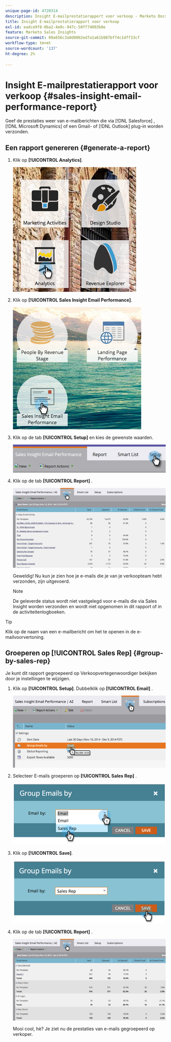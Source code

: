 ```yaml
---
unique-page-id: 4720314
description: Insight E-mailprestatierapport voor verkoop - Marketo Docs - Productdocumentatie
title: Insight E-mailprestatierapport voor verkoop
exl-id: eadce9f8-0ba2-4e0c-947c-50ff74003b8e
feature: Marketo Sales Insights
source-git-commit: 09a656c3a0d0002edfa1a61b987bff4c1dff33cf
workflow-type: tm+mt
source-wordcount: '137'
ht-degree: 2%

---
```


# Insight E-mailprestatierapport voor verkoop {#sales-insight-email-performance-report}

Geef de prestaties weer van e-mailberichten die via [!DNL Salesforce] , [!DNL Microsoft Dynamics] of een Gmail- of [!DNL Outlook] plug-in worden verzonden.

## Een rapport genereren {#generate-a-report}

1. Klik op **[!UICONTROL Analytics]**.

   ![](assets/mainnav-analyticshand-small.png)

1. Klik op **[!UICONTROL Sales Insight Email Performance]**.

   ![](assets/analytics-salesemailreporthand.png)

1. Klik op de tab **[!UICONTROL Setup]** en kies de gewenste waarden.

   ![](assets/three.png)

1. Klik op de tab **[!UICONTROL Report]** .

   ![](assets/image2014-12-9-12-3a5-3a35.png)

   Geweldig! Nu kun je zien hoe je e-mails die je van je verkoopteam hebt verzonden, zijn uitgevoerd.

   >[!NOTE]
   >
   >De geleverde status wordt niet vastgelegd voor e-mails die via Sales Insight worden verzonden en wordt niet opgenomen in dit rapport of in de activiteitenlogboeken.

>[!TIP]
>
>Klik op de naam van een e-mailbericht om het te openen in de e-mailvoorvertoning.

## Groeperen op [!UICONTROL Sales Rep] {#group-by-sales-rep}

Je kunt dit rapport gegroepeerd op Verkoopvertegenwoordiger bekijken door je instellingen te wijzigen.

1. Klik op **[!UICONTROL Setup]**. Dubbelklik op **[!UICONTROL Email]** .

   ![](assets/image2014-12-9-12-3a12-3a19.png)

1. Selecteer E-mails groeperen op **[!UICONTROL Sales Rep]** .

   ![](assets/image2014-12-9-12-3a16-3a42.png)

1. Klik op **[!UICONTROL Save]**.

   ![](assets/image2014-12-9-12-3a17-3a39.png)

1. Klik op de tab **[!UICONTROL Report]** .

   ![](assets/image2014-12-9-12-3a19-3a7.png)

   Mooi cool, hè? Je ziet nu de prestaties van e-mails gegroepeerd op verkoper.
